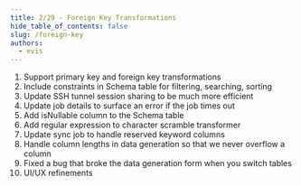 ```yaml
---
title: 2/29 - Foreign Key Transformations
hide_table_of_contents: false
slug: /foreign-key
authors:
  - evis
---
```


1. Support primary key and foreign key transformations
2. Include constraints in Schema table for filtering, searching, sorting
3. Update SSH tunnel session sharing to be much more efficient
4. Update job details to surface an error if the job times out
5. Add isNullable column to the Schema table
6. Add regular expression to character scramble transformer
7. Update sync job to handle reserved keyword columns
8. Handle column lengths in data generation so that we never overflow a column
9. Fixed a bug that broke the data generation form when you switch tables
10. UI/UX refinements
